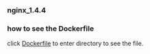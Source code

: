 ### nginx_1.4.4


### how to see the Dockerfile

click [Dockerfile](https://github.com/zhouzheng12/docker-imges)
to enter directory to see the file.







